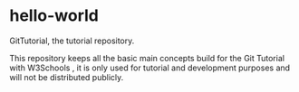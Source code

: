 # hello-world
GitTutorial, the tutorial repository.

This repository keeps all the basic main concepts build for the Git Tutorial with W3Schools
, it is only used for tutorial and development purposes and will not be distributed publicly.
